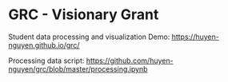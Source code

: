 # GRC - Visionary Grant
Student data processing and visualization
Demo: https://huyen-nguyen.github.io/grc/

Processing data script:
https://github.com/huyen-nguyen/grc/blob/master/processing.ipynb
